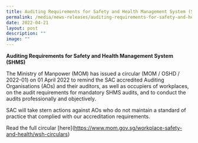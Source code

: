 ```yaml
---
title: Auditing Requirements for Safety and Health Management System (SHMS)
permalink: /media/news-releases/auditing-requirements-for-safety-and-health-management-sys/
date: 2022-04-21
layout: post
description: ""
image: ""
---
```

**Auditing Requirements for Safety and Health Management System (SHMS)**

The Ministry of Manpower (MOM) has issued a circular (MOM / OSHD / 2022-01) on 01 April 2022 to remind the SAC accredited Auditing Organisations (AOs) and their auditors, as well as occupiers of workplaces, on the audit requirements for mandatory SHMS audits, and to conduct the audits professionally and objectively.

SAC will take stern actions against AOs who do not maintain a standard of practice that complied with our accreditation requirements. 


Read the full circular \[here\](https://www.mom.gov.sg/workplace-safety-and-health/wsh-circulars)